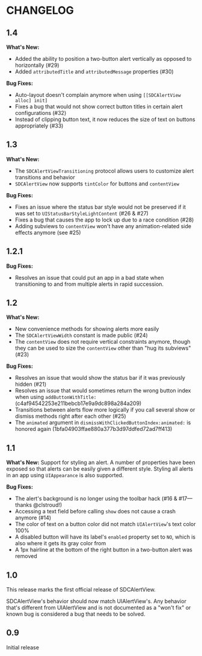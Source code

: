 # CHANGELOG

## 1.4

**What's New:**
 - Added the ability to position a two-button alert vertically as opposed to horizontally (#29)
 - Added `attributedTitle` and `attributedMessage` properties (#30)

**Bug Fixes:**
 - Auto-layout doesn't complain anymore when using `[[SDCAlertView alloc] init]`
 - Fixes a bug that would not show correct button titles in certain alert configurations (#32)
 - Instead of clipping button text, it now reduces the size of text on buttons appropriately (#33)

## 1.3

**What's New:**
 - The `SDCAlertViewTransitioning` protocol allows users to customize alert transitions and behavior
 - `SDCAlertView` now supports `tintColor` for buttons and `contentView`

**Bug Fixes:**
 - Fixes an issue where the status bar style would not be preserved if it was set to `UIStatusBarStyleLightContent` (#26 & #27)
 - Fixes a bug that causes the app to lock up due to a race condition (#28)
 - Adding subviews to `contentView` won't have any animation-related side effects anymore (see #25)

## 1.2.1

**Bug Fixes:**
 - Resolves an issue that could put an app in a bad state when transitioning to and from multiple alerts in rapid succession.

## 1.2

**What's New:**
 - New convenience methods for showing alerts more easily
 - The `SDCAlertViewWidth` constant is made public (#24)
 - The `contentView` does not require vertical constraints anymore, though they can be used to size the `contentView` other than "hug its subviews" (#23)

**Bug Fixes:**
 - Resolves an issue that would show the status bar if it was previously hidden (#21)
 - Resolves an issue that would sometimes return the wrong button index when using `addButtonWithTitle:` (c4af94542253e211bebcb17e9a9dc898a284a209)
 - Transitions between alerts flow more logically if you call several show or dismiss methods right after each other (#25)
 - The `animated` argument in `dismissWithClickedButtonIndex:animated:` is honored again (1bfa04903ffae880a377b3d97ddfed72ad7ff413)

## 1.1

**What's New:**
Support for styling an alert. A number of properties have been exposed so that alerts can be easily given a different style. Styling all alerts in an app using `UIAppearance` is also supported.

**Bug Fixes:**
 - The alert's background is no longer using the toolbar hack (#16 & #17—thanks @clstroud!)
 - Accessing a text field before calling `show` does not cause a crash anymore (#14)
 - The color of text on a button color did not match `UIAlertView`'s text color 100%
 - A disabled button will have its label's `enabled` property set to `NO`, which is also where it gets its gray color from
 - A 1px hairline at the bottom of the right button in a two-button alert was removed

## 1.0

This release marks the first official release of SDCAlertView.

SDCAlertView's behavior should now match UIAlertView's. Any behavior that's different from UIAlertView and is not documented as a "won't fix" or known bug is considered a bug that needs to be solved.

## 0.9

Initial release